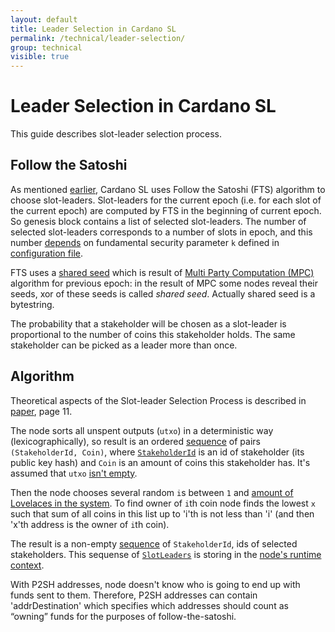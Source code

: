 ```yaml
---
layout: default
title: Leader Selection in Cardano SL
permalink: /technical/leader-selection/
group: technical
visible: true
---
```

[//]: # (Reviewed at e1d0f9fb37a3f1378341716916f0321fb55698df)

# Leader Selection in Cardano SL

This guide describes slot-leader selection process.

## Follow the Satoshi

As mentioned [earlier](/cardano/proof-of-stake/#follow-the-satoshi),
Cardano SL uses Follow the Satoshi (FTS) algorithm to choose slot-leaders. Slot-leaders for the
current epoch (i.e. for each slot of the current epoch) are computed by FTS in the beginning of current epoch.
So genesis block contains a list of selected slot-leaders. The number of selected slot-leaders corresponds to a
number of slots in epoch, and this number [depends](https://github.com/input-output-hk/cardano-sl/blob/3c6b3ca2158efdd5374a630d9c94671117fd76cf/core/Pos/Core/Constants.hs#L71) on fundamental security parameter `k` defined in [configuration file](https://github.com/input-output-hk/cardano-sl/blob/3c6b3ca2158efdd5374a630d9c94671117fd76cf/core/constants-prod.yaml#L2).

FTS uses a [shared seed](https://github.com/input-output-hk/cardano-sl/blob/3c6b3ca2158efdd5374a630d9c94671117fd76cf/core/Pos/Core/Types.hs#L257) which is result of [Multi Party Computation (MPC)](/cardano/proof-of-stake/#multi-party-computation)
algorithm for previous epoch: in the result of MPC some nodes reveal their seeds, xor of these seeds is called _shared seed_.
Actually shared seed is a bytestring.

The probability that a stakeholder will be chosen as a slot-leader is proportional to the
number of coins this stakeholder holds. The same stakeholder can be picked as a leader more than once.

## Algorithm

Theoretical aspects of the Slot-leader Selection Process is described in [paper](/glossary/#paper), page 11.

The node sorts all unspent outputs (`utxo`) in a deterministic way (lexicographically), so result
is an ordered [sequence](https://github.com/input-output-hk/cardano-sl/blob/53e73b7d7b6be4f5a302f60d7494bd38f75556f2/src/Pos/Lrc/FtsPure.hs#L50) of pairs `(StakeholderId, Coin)`, where [`StakeholderId`](https://github.com/input-output-hk/cardano-sl/blob/3c6b3ca2158efdd5374a630d9c94671117fd76cf/core/Pos/Core/Types.hs#L122) is an id of stakeholder (its public key hash) and `Coin` is an amount of coins this stakeholder has.
It's assumed that `utxo` [isn't empty](https://github.com/input-output-hk/cardano-sl/blob/53e73b7d7b6be4f5a302f60d7494bd38f75556f2/src/Pos/Lrc/FtsPure.hs#L41).

Then the node chooses several random `i`s between `1` and [amount of Lovelaces in the system](https://github.com/input-output-hk/cardano-sl/blob/53e73b7d7b6be4f5a302f60d7494bd38f75556f2/src/Pos/Lrc/FtsPure.hs#L51). To find owner of `i`th coin node finds the lowest `x` such that 
sum of all coins in this list up to 'i'th is not less than 'i' (and then 'x'th address is the owner of `i`th coin).

The result is a non-empty [sequence](https://github.com/input-output-hk/cardano-sl/blob/53e73b7d7b6be4f5a302f60d7494bd38f75556f2/src/Pos/Lrc/FtsPure.hs#L38) of `StakeholderId`, ids of selected stakeholders. This sequense of [`SlotLeaders`](https://github.com/input-output-hk/cardano-sl/blob/4bd49d6b852e778c52c60a384a47681acec02d22/core/Pos/Core/Types.hs#L264) is storing in the [node's runtime context](https://github.com/input-output-hk/cardano-sl/blob/53f1d94c63ba6b632c18488393bf71e728fe04b7/src/Pos/Context/Context.hs#L94).

With P2SH addresses, node doesn't know who is going to end up with funds sent to them.
Therefore, P2SH addresses can contain 'addrDestination' which specifies which addresses
should count as “owning” funds for the purposes of follow-the-satoshi.

